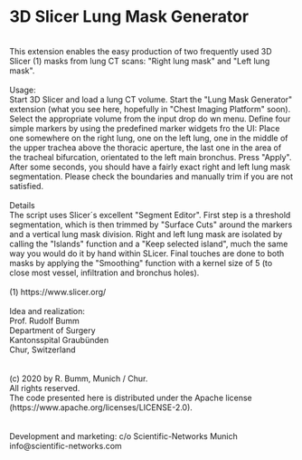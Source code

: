 # 3D Slicer Lung Mask Generator
<br>
This extension enables the easy production of two frequently used 3D Slicer (1) masks from lung CT scans: "Right lung mask" and "Left lung mask".
<br>
<br>
Usage: 
<br>
Start 3D Slicer and load a lung CT volume.
Start the "Lung Mask Generator" extension (what you see here, hopefully in "Chest Imaging Platform" soon).   
Select the appropriate volume from the input drop do wn menu. 
Define four simple markers by using the predefined marker widgets fro the UI: 
Place one somewhere on the right lung, one on the left lung, one in the middle of the upper trachea above the thoracic aperture, the last one in the area of the tracheal bifurcation, orientated to the left main bronchus. 
Press "Apply". 
After some seconds, you should have a fairly exact right and left lung mask segmentation. 
Please check the boundaries and manually trim if you are not satisfied. 
<br>
<br>
Details
<br>
The script uses Slicer´s excellent "Segment Editor".
First step is a threshold segmentation, which is then trimmed by "Surface Cuts" around the markers and a vertical lung mask division. 
Right and left lung mask are isolated by calling the "Islands" function and a "Keep selected island", much the same way you would do it by hand within SLicer. 
Final touches are done to both masks by applying the "Smoothing" function with a kernel size of 5 (to close most vessel, infiltration and bronchus holes).  
<br>
<br>
(1) https://www.slicer.org/
<br>
<br>
Idea and realization:<br>
Prof. Rudolf Bumm<br>
Department of Surgery<br>
Kantonsspital Graubünden<br>
Chur, Switzerland<br>
<br>
<br>
(c) 2020 by R. Bumm, Munich / Chur.<br>
All rights reserved. <br>
The code presented here is distributed under the Apache license (https://www.apache.org/licenses/LICENSE-2.0).<br>
<br>
<br>
Development and marketing: c/o Scientific-Networks Munich<br>
info@scientific-networks.com<br>

